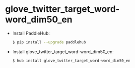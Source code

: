 # glove_twitter_target_word-word_dim50_en
* Install PaddleHub: 

    ```bash
    $ pip install --upgrade paddlehub
    ```

* Install glove_twitter_target_word-word_dim50_en: 

    ```bash
    $ hub install glove_twitter_target_word-word_dim50_en
    ```
